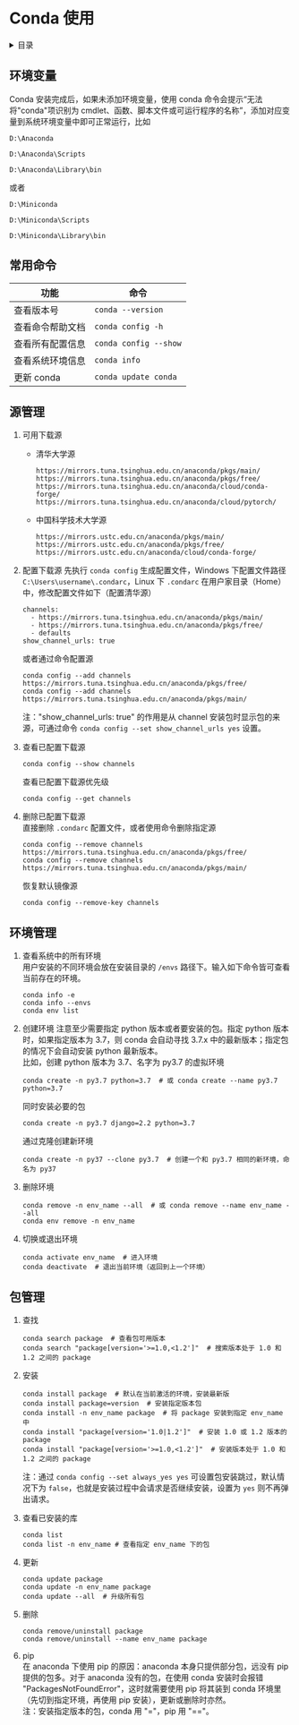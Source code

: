 # Conda 使用

<!-- markdown="1" is required for GitHub Pages to render the TOC properly. -->
<details markdown="1">
<summary>目录</summary>

- [环境变量](#环境变量)
- [常用命令](#常用命令)
- [源管理](#源管理)
- [环境管理](#环境管理)
- [包管理](#包管理)

</details>

## 环境变量

Conda 安装完成后，如果未添加环境变量，使用 conda 命令会提示“无法将"conda"项识别为 cmdlet、函数、脚本文件或可运行程序的名称”，添加对应变量到系统环境变量中即可正常运行，比如

```
D:\Anaconda

D:\Anaconda\Scripts

D:\Anaconda\Library\bin
```

或者

```
D:\Miniconda

D:\Miniconda\Scripts

D:\Miniconda\Library\bin
```

## 常用命令

| 功能             | 命令                  |
| ---------------- | --------------------- |
| 查看版本号       | `conda --version`     |
| 查看命令帮助文档 | `conda config -h`     |
| 查看所有配置信息 | `conda config --show` |
| 查看系统环境信息 | `conda info`          |
| 更新 conda       | `conda update conda`  |

## 源管理

1. 可用下载源

   - 清华大学源
     ```
     https://mirrors.tuna.tsinghua.edu.cn/anaconda/pkgs/main/
     https://mirrors.tuna.tsinghua.edu.cn/anaconda/pkgs/free/
     https://mirrors.tuna.tsinghua.edu.cn/anaconda/cloud/conda-forge/
     https://mirrors.tuna.tsinghua.edu.cn/anaconda/cloud/pytorch/
     ```
   - 中国科学技术大学源
     ```
     https://mirrors.ustc.edu.cn/anaconda/pkgs/main/
     https://mirrors.ustc.edu.cn/anaconda/pkgs/free/
     https://mirrors.ustc.edu.cn/anaconda/cloud/conda-forge/
     ```

2. 配置下载源
   先执行 `conda config` 生成配置文件，Windows 下配置文件路径 `C:\Users\username\.condarc`，Linux 下 `.condarc` 在用户家目录（Home）中，修改配置文件如下（配置清华源）

   ```
   channels:
     - https://mirrors.tuna.tsinghua.edu.cn/anaconda/pkgs/main/
     - https://mirrors.tuna.tsinghua.edu.cn/anaconda/pkgs/free/
     - defaults
   show_channel_urls: true
   ```

   或者通过命令配置源

   ```shell
   conda config --add channels https://mirrors.tuna.tsinghua.edu.cn/anaconda/pkgs/free/
   conda config --add channels https://mirrors.tuna.tsinghua.edu.cn/anaconda/pkgs/main/
   ```

   注："show_channel_urls: true" 的作用是从 channel 安装包时显示包的来源，可通过命令 `conda config --set show_channel_urls yes` 设置。

3. 查看已配置下载源
   ```shell
   conda config --show channels
   ```
   查看已配置下载源优先级
   ```shell
   conda config --get channels
   ```
4. 删除已配置下载源  
   直接删除 `.condarc` 配置文件，或者使用命令删除指定源
   ```shell
   conda config --remove channels https://mirrors.tuna.tsinghua.edu.cn/anaconda/pkgs/free/
   conda config --remove channels https://mirrors.tuna.tsinghua.edu.cn/anaconda/pkgs/main/
   ```
   恢复默认镜像源
   ```shell
   conda config --remove-key channels
   ```

## 环境管理

1. 查看系统中的所有环境  
   用户安装的不同环境会放在安装目录的 `/envs` 路径下。输入如下命令皆可查看当前存在的环境。

   ```shell
   conda info -e
   conda info --envs
   conda env list
   ```

2. 创建环境
   注意至少需要指定 python 版本或者要安装的包。指定 python 版本时，如果指定版本为 3.7，则 conda 会自动寻找 3.7.x 中的最新版本；指定包的情况下会自动安装 python 最新版本。  
   比如，创建 python 版本为 3.7、名字为 py3.7 的虚拟环境

   ```shell
   conda create -n py3.7 python=3.7  # 或 conda create --name py3.7 python=3.7
   ```

   同时安装必要的包

   ```shell
   conda create -n py3.7 django=2.2 python=3.7
   ```

   通过克隆创建新环境

   ```shell
   conda create -n py37 --clone py3.7  # 创建一个和 py3.7 相同的新环境，命名为 py37
   ```

3. 删除环境

   ```shell
   conda remove -n env_name --all  # 或 conda remove --name env_name --all
   conda env remove -n env_name
   ```

4. 切换或退出环境

   ```shell
   conda activate env_name  # 进入环境
   conda deactivate  # 退出当前环境（返回到上一个环境）
   ```

## 包管理

1. 查找

   ```shell
   conda search package  # 查看包可用版本
   conda search "package[version='>=1.0,<1.2']"  # 搜索版本处于 1.0 和 1.2 之间的 package
   ```

2. 安装

   ```shell
   conda install package  # 默认在当前激活的环境，安装最新版
   conda install package=version  # 安装指定版本包
   conda install -n env_name package  # 将 package 安装到指定 env_name 中
   conda install "package[version='1.0|1.2']"  # 安装 1.0 或 1.2 版本的 package
   conda install "package[version='>=1.0,<1.2']"  # 安装版本处于 1.0 和 1.2 之间的 package
   ```

   注：通过 `conda config --set always_yes yes` 可设置包安装跳过，默认情况下为 `false`，也就是安装过程中会请求是否继续安装，设置为 `yes` 则不再弹出请求。

3. 查看已安装的库

   ```shell
   conda list
   conda list -n env_name # 查看指定 env_name 下的包
   ```

4. 更新

   ```shell
   conda update package
   conda update -n env_name package
   conda update --all  # 升级所有包
   ```

5. 删除

   ```shell
   conda remove/uninstall package
   conda remove/uninstall --name env_name package
   ```

6. pip  
   在 anaconda 下使用 pip 的原因：anaconda 本身只提供部分包，远没有 pip 提供的包多。对于 anaconda 没有的包，在使用 conda 安装时会报错 "PackagesNotFoundError"，这时就需要使用 pip 将其装到 conda 环境里（先切到指定环境，再使用 pip 安装），更新或删除时亦然。  
   注：安装指定版本的包，conda 用 "="，pip 用 "=="。

